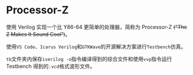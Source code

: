 # Processor-Z
使用 Verilog 实现一个比 Y86-64 更简单的处理器，简称为 Processor-Z ~~("The Z Makes It Sound Cool”)~~。


使用`VS Code`、`Icarus Verilog`和`GTKWave`的开源解决方案进行`Testbench`仿真。


`tb`文件夹内保存`iverilog -o`指令编译得到的综合文件和使用`vvp`指令运行 Testbench 得到的`.vcd`格式波形文件。